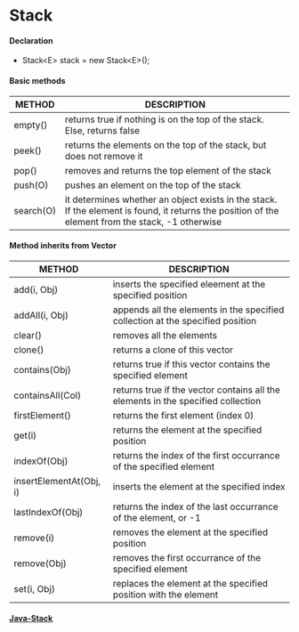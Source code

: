 # Stack

#### Declaration

* Stack\<E> stack = new Stack\<E>(); 

#### Basic methods

| METHOD    | DESCRIPTION                                                  |
| --------- | ------------------------------------------------------------ |
| empty()   | returns true if nothing is on the top of the stack. Else, returns false |
| peek()    | returns the elements on the top of the stack, but does not remove it |
| pop()     | removes and returns the top element of the stack             |
| push(O)   | pushes an element on the top of the stack                    |
| search(O) | it determines whether an object exists in the stack. If the element is found, it returns the position of the element from the stack, -1 otherwise |

#### Method inherits from Vector

| METHOD                  | DESCRIPTION                                                  |
| ----------------------- | ------------------------------------------------------------ |
| add(i, Obj)             | inserts the specified eleement at the specified position     |
| addAll(i, Obj)          | appends all the elements in the specified collection at the specified position |
| clear()                 | removes all the elements                                     |
| clone()                 | returns a clone of this vector                               |
| contains(Obj)           | returns true if this vector contains the specified element   |
| containsAll(Col)        | returns true if the vector contains all the elements in the specified collection |
| firstElement()          | returns the first element (index 0)                          |
| get(i)                  | returns the element at the specified position                |
| indexOf(Obj)            | returns the index of the first occurrance of the specified element |
| insertElementAt(Obj, i) | inserts the element at the specified index                   |
| lastIndexOf(Obj)        | returns the index of the last occurrance of the element, or -1 |
| remove(i)               | removes the element at the specified position                |
| remove(Obj)             | removes the first occurrance of the specified element        |
| set(i, Obj)             | replaces the element at the specified position with the element |



#### [Java-Stack]()


